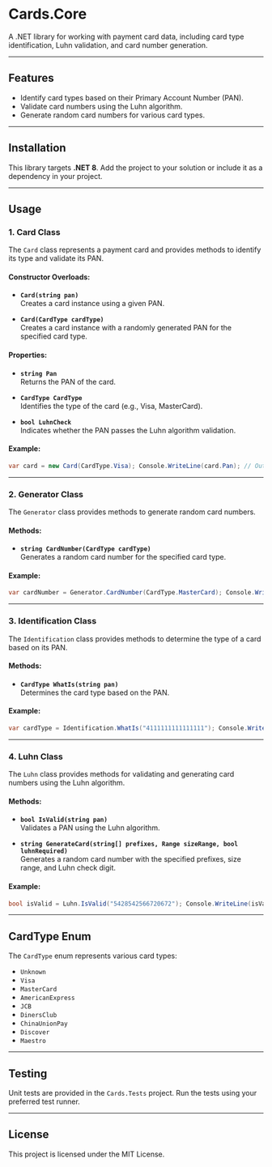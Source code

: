 # Cards.Core

A .NET library for working with payment card data, including card type identification, Luhn validation, and card number generation.

---

## Features
- Identify card types based on their Primary Account Number (PAN).
- Validate card numbers using the Luhn algorithm.
- Generate random card numbers for various card types.

---

## Installation

This library targets **.NET 8**. Add the project to your solution or include it as a dependency in your project.

---

## Usage

### 1. **Card Class**
The `Card` class represents a payment card and provides methods to identify its type and validate its PAN.

#### Constructor Overloads:
- **`Card(string pan)`**  
  Creates a card instance using a given PAN.
  
- **`Card(CardType cardType)`**  
  Creates a card instance with a randomly generated PAN for the specified card type.

#### Properties:
- **`string Pan`**  
  Returns the PAN of the card.

- **`CardType CardType`**  
  Identifies the type of the card (e.g., Visa, MasterCard).

- **`bool LuhnCheck`**  
  Indicates whether the PAN passes the Luhn algorithm validation.

#### Example:

```csharp
var card = new Card(CardType.Visa); Console.WriteLine(card.Pan); // Output: Randomly generated Visa PAN
```


---

### 2. **Generator Class**
The `Generator` class provides methods to generate random card numbers.

#### Methods:
- **`string CardNumber(CardType cardType)`**  
  Generates a random card number for the specified card type.

#### Example:

```csharp
var cardNumber = Generator.CardNumber(CardType.MasterCard); Console.WriteLine(cardNumber); // Output: Randomly generated MasterCard PAN
```


---

### 3. **Identification Class**
The `Identification` class provides methods to determine the type of a card based on its PAN.

#### Methods:
- **`CardType WhatIs(string pan)`**  
  Determines the card type based on the PAN.

#### Example:

```csharp
var cardType = Identification.WhatIs("4111111111111111"); Console.WriteLine(cardType); // Output: Visa
```

---

### 4. **Luhn Class**
The `Luhn` class provides methods for validating and generating card numbers using the Luhn algorithm.

#### Methods:
- **`bool IsValid(string pan)`**  
  Validates a PAN using the Luhn algorithm.

- **`string GenerateCard(string[] prefixes, Range sizeRange, bool luhnRequired)`**  
  Generates a random card number with the specified prefixes, size range, and Luhn check digit.

#### Example:

```csharp
bool isValid = Luhn.IsValid("5428542566720672"); Console.WriteLine(isValid); // Output: True
```

---

## CardType Enum
The `CardType` enum represents various card types:
- `Unknown`
- `Visa`
- `MasterCard`
- `AmericanExpress`
- `JCB`
- `DinersClub`
- `ChinaUnionPay`
- `Discover`
- `Maestro`

---

## Testing
Unit tests are provided in the `Cards.Tests` project. Run the tests using your preferred test runner.

---

## License
This project is licensed under the MIT License.
